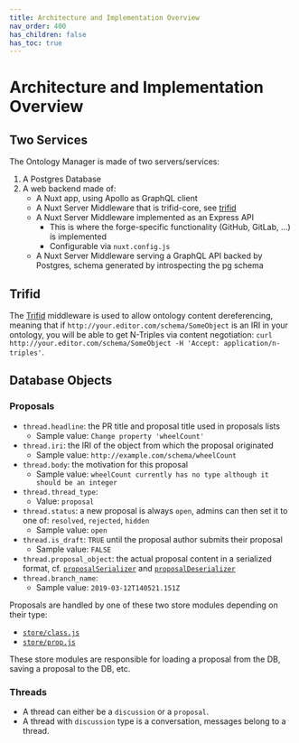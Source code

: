 ```yaml
---
title: Architecture and Implementation Overview
nav_order: 400
has_children: false
has_toc: true
---
```


# Architecture and Implementation Overview

## Two Services

The Ontology Manager is made of two servers/services:

1. A Postgres Database
1. A web backend made of:
    * A Nuxt app, using Apollo as GraphQL client
    * A Nuxt Server Middleware that is trifid-core, see [trifid](#trifid)
    * A Nuxt Server Middleware implemented as an Express API
        * This is where the forge-specific functionality (GitHub, GitLab, …) is implemented
        * Configurable via `nuxt.config.js`
    * A Nuxt Server Middleware serving a GraphQL API backed by Postgres, schema generated by introspecting the pg schema

## Trifid

The [Trifid](https://github.com/zazuko/trifid-core) middleware is used to allow ontology content dereferencing, meaning that if `http://your.editor.com/schema/SomeObject` is an IRI in your ontology, you will be able to get N-Triples via content negotiation: `curl http://your.editor.com/schema/SomeObject -H 'Accept: application/n-triples'`.

## Database Objects

### Proposals

* `thread.headline`: the PR title and proposal title used in proposals lists
    * Sample value: `Change property 'wheelCount'`
* `thread.iri`: the IRI of the object from which the proposal originated
    * Sample value: `http://example.com/schema/wheelCount`
* `thread.body`: the motivation for this proposal
    * Sample value: `wheelCount currently has no type although it should be an integer`
* `thread.thread_type`:
    * Value: `proposal`
* `thread.status`: a new proposal is always `open`, admins can then set it to one of: `resolved`, `rejected`, `hidden`
    * Sample value: `open`
* `thread.is_draft`: `TRUE` until the proposal author submits their proposal
    * Sample value: `FALSE`
* `thread.proposal_object`: the actual proposal content in a serialized format, cf. [`proposalSerializer`](https://github.com/zazuko/ontology-manager/blob/8097185ca9eabc34a70b9c78ec8c2c321abdee6a/plugins/libs/proposals.js#L114-L116) and [`proposalDeserializer`](https://github.com/zazuko/ontology-manager/blob/8097185ca9eabc34a70b9c78ec8c2c321abdee6a/plugins/libs/proposals.js#L118-L125)
* `thread.branch_name`:
    * Sample value: `2019-03-12T140521.151Z`

Proposals are handled by one of these two store modules depending on their type:

* [`store/class.js`](./store/class.js)
* [`store/prop.js`](./store/prop.js)

These store modules are responsible for loading a proposal from the DB, saving a proposal to the DB, etc.

### Threads

* A thread can either be a `discussion` or a `proposal`.
* A thread with `discussion` type is a conversation, messages belong to a thread.
